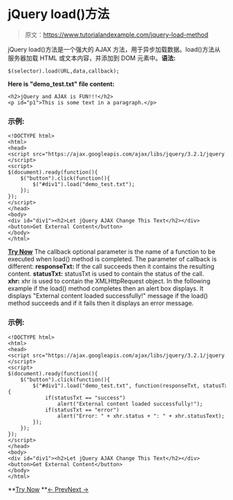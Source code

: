 # jQuery load()方法

> 原文：<https://www.tutorialandexample.com/jquery-load-method>

jQuery load()方法是一个强大的 AJAX 方法，用于异步加载数据。load()方法从服务器加载 HTML 或文本内容，并添加到 DOM 元素中。**语法:**

```
$(selector).load(URL,data,callback);
```

**Here is "demo_test.txt" file content:**

```
<h2>jQuery and AJAX is FUN!!!</h2>  
<p id="p1">This is some text in a paragraph.</p>
```

### 示例:

```
<!DOCTYPE html>  
<html>  
<head>  
<script src="https://ajax.googleapis.com/ajax/libs/jquery/3.2.1/jquery.min.js"></script>  
<script>  
$(document).ready(function(){  
    $("button").click(function(){  
        $("#div1").load("demo_test.txt");  
    });  
});  
</script>  
</head>  
<body>  
<div id="div1"><h2>Let jQuery AJAX Change This Text</h2></div>  
<button>Get External Content</button>   
</body>  
</html>
```

**[Try Now](https://editor.tutorialandexample.com/web/test.jsp?filename=jqueryloadmethod)** The callback optional parameter is the name of a function to be executed when load() method is completed. The parameter of callback is different: **responseTxt:** If the call succeeds then it contains the resulting content. **statusTxt:** statusTxt is used to contain the status of the call. **xhr:** xhr is used to contain the XMLHttpRequest object. In the following example if the load() method completes then an alert box displays. It displays "External content loaded successfully!" message if the load() method succeeds and if it fails then it displays an error message.

### 示例:

```
<!DOCTYPE html>  
<html>  
<head>  
<script src="https://ajax.googleapis.com/ajax/libs/jquery/3.2.1/jquery.min.js"></script>  
<script>  
$(document).ready(function(){  
    $("button").click(function(){  
        $("#div1").load("demo_test.txt", function(responseTxt, statusTxt, xhr){  
            if(statusTxt == "success")  
                alert("External content loaded successfully!");  
            if(statusTxt == "error")  
                alert("Error: " + xhr.status + ": " + xhr.statusText);  
        });  
    });  
});  
</script>  
</head>  
<body>  
<div id="div1"><h2>Let jQuery AJAX Change This Text</h2></div>  
<button>Get External Content</button>  
</body>  
</html>
```

**[Try Now](https://editor.tutorialandexample.com/web/test.jsp?filename=jqueryloadmethod1) **[← Prev](https://www.tutorialandexample.com/introduction-to-ajax)[Next →](https://www.tutorialandexample.com/jquery-get-post-methods)